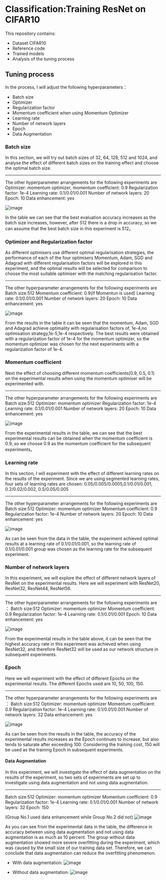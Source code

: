 # Classification:Training ResNet on CIFAR10
This repository contains:

* Dataset CIFAR10
* Reference code
* Trained models
* Analysis of the tuning process

## Tuning process
In the process, I will adjust the following hyperparameters：

* Batch size
* Optimizer
* Regularization factor
* Momentum coefficient when using Momentum Optimizer
* Learning rate
* Number of network layers
* Epoch
* Data Augmentation

### Batch size
In this section, we will try out batch sizes of 32, 64, 128, 512 and 1024, and analyse the effect of different batch sizes on the training effect and choose the optimal batch size. 

* * *

The other hyperparameter arrangements for the following experiments are
Optimizer: momentum optimizer, momentum coefficient: 0.9
Regularization factor: 1e-4
Learning rate: 0.1/0.01/0.001
Number of network layers: 20
Epoch: 10
Data enhancement: yes

![image](https://github.com/Lipyu/ResNetOnCIFAR10/blob/main/Result/BatchSize.png)

In the table we can see that the best evaluation accuracy increases as the batch size increases, however, after 512 there is a drop in accuracy, so we can assume that the best batch size in this experiment is 512。

### Optimizer and Regularization factor
As different optimisers use different optimal regularisation strategies, the performance of each of the four optimisers Momentum, Adam, SGD and Adagrad with different regularisation factors will be explored in this experiment, and the optimal results will be selected for comparison to choose the most suitable optimiser with the matching regularisation factor.

* * *

The other hyperparameter arrangements for the following experiments are
Batch size:512
Momentum coefficient: 0.9(if Momentun is used)
Learning rate: 0.1/0.01/0.001
Number of network layers: 20
Epoch: 10
Data enhancement: yes

![image](https://github.com/Lipyu/ResNetOnCIFAR10/blob/main/Result/Optimizer.png)

From the results in the table it can be seen that the momentum, Adam, SGD and Adagrad achieve optimality with regularisation factors of, 1e-4,no optimisation strategy,1e-5,1e-4 respectively. The best results were obtained with a regularization factor of 1e-4 for the momentum optimizer, so the momentum optimizer was chosen for the next experiments with a regularization factor of 1e-4.

### Momentum coefficient
Next the effect of choosing different momentum coefficients(0.9, 0.5, 0.1) on the experimental results when using the momentum optimiser will be experimented with.

* * *

The other hyperparameter arrangements for the following experiments are 
Batch size:512
Optimizer: momentum optimizer
Regularization factor: 1e-4
Learning rate: 0.1/0.01/0.001
Number of network layers: 20
Epoch: 10
Data enhancement: yes

![image](https://github.com/Lipyu/ResNetOnCIFAR10/blob/main/Result/MomentumCoefficient.png)

From the experimental results in the table, we can see that the best experimental results can be obtained when the momentum coefficient is 0.9, so we choose 0.9 as the momentum coefficient for the subsequent experiments。

### Learning rate
In this section, I will experiment with the effect of different learning rates on the results of the experiment. Since we are using segmented learning rates, four sets of learning rates are chosen: 0.05/0.005/0.0005,0.1/0.01/0.001, 0.2/0.02/0.002, 0.5/0.05/0.005

* * *

The other hyperparameter arrangements for the following experiments are 
Batch size:512
Optimizer: momentum optimizer
Momentum coefficient: 0.9
Regularization factor: 1e-4
Number of network layers: 20
Epoch: 10
Data enhancement: yes

![image](https://github.com/Lipyu/ResNetOnCIFAR10/blob/main/Result/LearningRate.png)

As can be seen from the data in the table, the experiment achieved optimal results at a learning rate of 0.1/0.01/0.001, so the learning rate of 0.1/0.01/0.001 group was chosen as the learning rate for the subsequent experiment.

### Number of network layers
In this experiment, we will explore the effect of different network layers of ResNet on the experimental results. Here we will experiment with ResNet20, ResNet32, ResNet44, ResNet56.

* * *

The other hyperparameter arrangements for the following experiments are ：
Batch size:512
Optimizer: momentum optimizer
Momentum coefficient: 0.9
Regularization factor: 1e-4
Learning rate: 0.1/0.01/0.001
Epoch: 10
Data enhancement: yes

![image](https://github.com/Lipyu/ResNetOnCIFAR10/blob/main/Result/networkLayers.png)

From the experimental results in the table above, it can be seen that the highest accuracy rate in this experiment was achieved when using ResNet32, and therefore ResNet32 will be used as our network structure in subsequent experiments.

### Epoch
Here we will experiment with the effect of different Epochs on the experimental results. The different Epochs used are 10, 50, 100, 150.

* * *

The other hyperparameter arrangements for the following experiments are ：
Batch size:512
Optimizer: momentum optimizer
Momentum coefficient: 0.9
Regularization factor: 1e-4
Learning rate: 0.1/0.01/0.001
Number of network layers: 32
Data enhancement: yes

![image](https://github.com/Lipyu/ResNetOnCIFAR10/blob/main/Result/Epoch.png)

As can be seen from the results in the table, the accuracy of the experimental results increases as the Epoch continues to increase, but also tends to saturate after exceeding 100. Considering the training cost, 150 will be used as the training Epoch in subsequent experiments.

#### Data Augmentation
In this experiment, we will investigate the effect of data augmentation on the results of the experiment, so two sets of experiments are set up to investigate using data augmentation and not using data augmentation.

* * *

Batch size:512
Optimizer: momentum optimizer
Momentum coefficient: 0.9
Regularization factor: 1e-4
Learning rate: 0.1/0.01/0.001
Number of network layers: 32
Epoch: 150

(Group No.1 used data enhancement while Group No.2 did not)
![image](https://github.com/Lipyu/ResNetOnCIFAR10/blob/main/Result/DataAugmentation.png)

As you can see from the experimental data in the table, the difference in accuracy between using data augmentation and not using data augmentation is as much as 10 percent. The group without data augmentation showed more severe overfitting during the experiment, which was caused by the small size of our training data set. Therefore, we can conclude that data augmentation can reduce the overfitting phenomenon.

* With data augmentation:
![image](hhttps://github.com/Lipyu/ResNetOnCIFAR10/blob/main/Result/1.png)


* Without data augmentation:
![image](https://github.com/Lipyu/ResNetOnCIFAR10/blob/main/Result/2.png)

